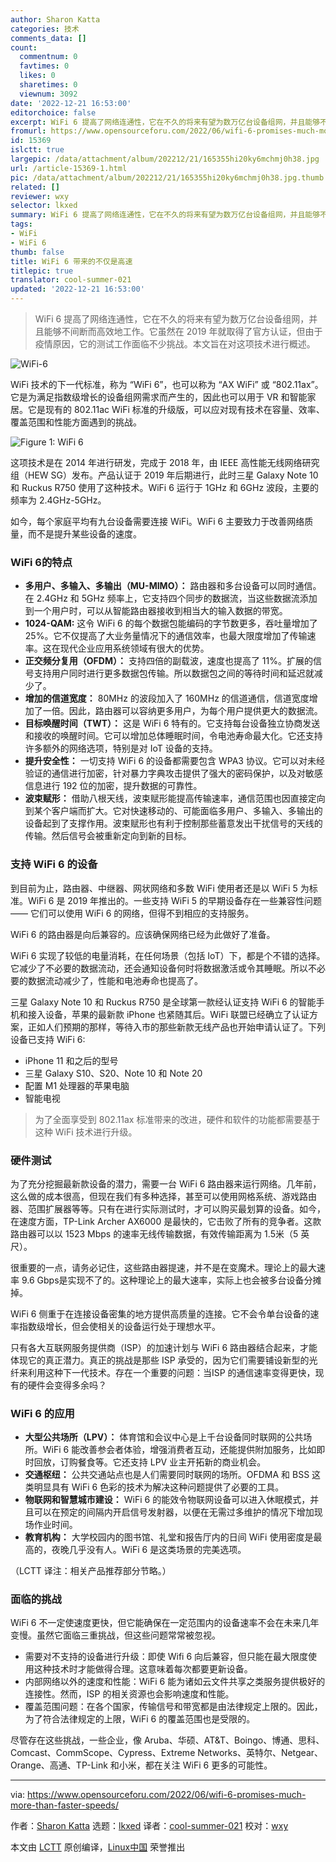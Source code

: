 ```yaml
---
author: Sharon Katta
categories: 技术
comments_data: []
count:
  commentnum: 0
  favtimes: 0
  likes: 0
  sharetimes: 0
  viewnum: 3092
date: '2022-12-21 16:53:00'
editorchoice: false
excerpt: WiFi 6 提高了网络连通性，它在不久的将来有望为数万亿台设备组网，并且能够不间断而高效地工作。它虽然在 2019 年就取得了官方认证，但由于疫情原因，它的测试工作面临不少挑战。本文旨在对这项技术进行概述。
fromurl: https://www.opensourceforu.com/2022/06/wifi-6-promises-much-more-than-faster-speeds/
id: 15369
islctt: true
largepic: /data/attachment/album/202212/21/165355hi20ky6mchmj0h38.jpg
url: /article-15369-1.html
pic: /data/attachment/album/202212/21/165355hi20ky6mchmj0h38.jpg.thumb.jpg
related: []
reviewer: wxy
selector: lkxed
summary: WiFi 6 提高了网络连通性，它在不久的将来有望为数万亿台设备组网，并且能够不间断而高效地工作。它虽然在 2019 年就取得了官方认证，但由于疫情原因，它的测试工作面临不少挑战。本文旨在对这项技术进行概述。
tags:
- WiFi
- WiFi 6
thumb: false
title: WiFi 6 带来的不仅是高速
titlepic: true
translator: cool-summer-021
updated: '2022-12-21 16:53:00'
---
```



> 
> WiFi 6 提高了网络连通性，它在不久的将来有望为数万亿台设备组网，并且能够不间断而高效地工作。它虽然在 2019 年就取得了官方认证，但由于疫情原因，它的测试工作面临不少挑战。本文旨在对这项技术进行概述。
> 
> 
> 


![WiFi-6](/data/attachment/album/202212/21/165355hi20ky6mchmj0h38.jpg)


WiFi 技术的下一代标准，称为 “WiFi 6”，也可以称为 “AX WiFi” 或 “802.11ax”。它是为满足指数级增长的设备组网需求而产生的，因此也可以用于 VR 和智能家居。它是现有的 802.11ac WiFi 标准的升级版，可以应对现有技术在容量、效率、覆盖范围和性能方面遇到的挑战。


![Figure 1: WiFi 6](/data/attachment/album/202212/21/165358jl1nkmj21muhl3sj.jpg)


这项技术是在 2014 年进行研发，完成于 2018 年，由 IEEE 高性能无线网络研究组（HEW SG）发布。产品认证于 2019 年后期进行，此时三星 Galaxy Note 10 和 Ruckus R750 使用了这种技术。WiFi 6 运行于 1GHz 和 6GHz 波段，主要的频率为 2.4GHz-5GHz。


如今，每个家庭平均有九台设备需要连接 WiFi。WiFi 6 主要致力于改善网络质量，而不是提升某些设备的速度。


### WiFi 6的特点


* **多用户、多输入、多输出（MU-MIMO）：** 路由器和多台设备可以同时通信。在 2.4GHz 和 5GHz 频率上，它支持四个同步的数据流，当这些数据流添加到一个用户时，可以从智能路由器接收到相当大的输入数据的带宽。
* **1024-QAM:** 这令 WiFi 6 的每个数据包能编码的字节数更多，吞吐量增加了 25%。它不仅提高了大业务量情况下的通信效率，也最大限度增加了传输速率。这在现代企业应用系统领域有很大的优势。
* **正交频分复用（OFDM）：** 支持四倍的副载波，速度也提高了 11%。扩展的信号支持用户同时进行更多数据包传输。所以数据包之间的等待时间和延迟就减少了。
* **增加的信道宽度：** 80MHz 的波段加入了 160MHz 的信道通信，信道宽度增加了一倍。因此，路由器可以容纳更多用户，为每个用户提供更大的数据流。
* **目标唤醒时间（TWT）：** 这是 WiFi 6 特有的。它支持每台设备独立协商发送和接收的唤醒时间。它可以增加总体睡眠时间，令电池寿命最大化。它还支持许多额外的网络选项，特别是对 IoT 设备的支持。
* **提升安全性：** 一切支持 WiFi 6 的设备都需要包含 WPA3 协议。它可以对未经验证的通信进行加密，针对暴力字典攻击提供了强大的密码保护，以及对敏感信息进行 192 位的加密，提升数据的可靠性。
* **波束赋形：** 借助八根天线，波束赋形能提高传输速率，通信范围也因直接定向到某个客户端而扩大。它对快速移动的、可能面临多用户、多输入、多输出的设备起到了支撑作用。波束赋形也有利于控制那些蓄意发出干扰信号的天线的传输。然后信号会被重新定向到新的目标。


### 支持 WiFi 6 的设备


到目前为止，路由器、中继器、网状网络和多数 WiFi 使用者还是以 WiFi 5 为标准。WiFi 6 是 2019 年推出的。一些支持 WiFi 5 的早期设备存在一些兼容性问题 —— 它们可以使用 WiFi 6 的网络，但得不到相应的支持服务。


WiFi 6 的路由器是向后兼容的。应该确保网络已经为此做好了准备。


WiFi 6 实现了较低的电量消耗，在任何场景（包括 IoT）下，都是个不错的选择。它减少了不必要的数据流动，还会通知设备何时将数据激活或令其睡眠。所以不必要的数据流动减少了，性能和电池寿命也提高了。


三星 Galaxy Note 10 和 Ruckus R750 是全球第一款经认证支持 WiFi 6 的智能手机和接入设备，苹果的最新款 iPhone 也紧随其后。WiFi 联盟已经确立了认证方案，正如人们预期的那样，等待入市的那些新款无线产品也开始申请认证了。下列设备已支持 WiFi 6:


* iPhone 11 和之后的型号
* 三星 Galaxy S10、S20、Note 10 和 Note 20
* 配置 M1 处理器的苹果电脑
* 智能电视



> 
> 为了全面享受到 802.11ax 标准带来的改进，硬件和软件的功能都需要基于这种 WiFi 技术进行升级。
> 
> 
> 


### 硬件测试


为了充分挖掘最新款设备的潜力，需要一台 WiFi 6 路由器来运行网络。几年前，这么做的成本很高，但现在我们有多种选择，甚至可以使用网格系统、游戏路由器、范围扩展器等等。只有在进行实际测试时，才可以购买最划算的设备。如今，在速度方面，TP-Link Archer AX6000 是最快的，它击败了所有的竞争者。这款路由器可以以 1523 Mbps 的速率无线传输数据，有效传输距离为 1.5米（5 英尺）。


很重要的一点，请务必记住，这些路由器提速，并不是在变魔术。理论上的最大速率 9.6 Gbps是实现不了的。这种理论上的最大速率，实际上也会被多台设备分摊掉。


WiFi 6 侧重于在连接设备密集的地方提供高质量的连接。它不会令单台设备的速率指数级增长，但会使相关的设备运行处于理想水平。


只有各大互联网服务提供商（ISP）的加速计划与 WiFi 6 路由器结合起来，才能体现它的真正潜力。真正的挑战是那些 ISP 承受的，因为它们需要铺设新型的光纤来利用这种下一代技术。存在一个重要的问题：当ISP 的通信速率变得更快，现有的硬件会变得多余吗？


### WiFi 6 的应用


* **大型公共场所（LPV）：** 体育馆和会议中心是上千台设备同时联网的公共场所。WiFi 6 能改善参会者体验，增强消费者互动，还能提供附加服务，比如即时回放，订购餐食等。它还支持 LPV 业主开拓新的商业机会。
* **交通枢纽：** 公共交通站点也是人们需要同时联网的场所。OFDMA 和 BSS 这类明显具有 WiFi 6 色彩的技术为解决这种问题提供了必要的工具。
* **物联网和智慧城市建设：** WiFi 6 的能效令物联网设备可以进入休眠模式，并且可以在预定的间隔内开启信号发射器，以便在无需过多维护的情况下增加现场作业时间。
* **教育机构：** 大学校园内的图书馆、礼堂和报告厅内的日间 WiFi 使用密度是最高的，夜晚几乎没有人。WiFi 6 是这类场景的完美选项。


（LCTT 译注：相关产品推荐部分节略。）


### 面临的挑战


WiFi 6 不一定使速度更快，但它能确保在一定范围内的设备速率不会在未来几年变慢。虽然它面临三重挑战，但这些问题常常被忽视。


* 需要对不支持的设备进行升级：即使 Wifi 6 向后兼容，但只能在最大限度使用这种技术时才能做得合理。这意味着每次都要更新设备。
* 内部网络以外的速度和性能：WiFi 6 能为诸如云文件共享之类服务提供极好的连接性。然而，ISP 的相关资源也会影响速度和性能。
* 覆盖范围问题：在各个国家，传输信号和带宽都是由法律规定上限的。因此，为了符合法律规定的上限，WiFi 6 的覆盖范围也是受限的。


尽管存在这些挑战，一些企业，像 Aruba、华硕、AT&T、Boingo、博通、思科、Comcast、CommScope、Cypress、Extreme Networks、英特尔、Netgear、Orange、高通、TP-Link 和小米，都在关注 WiFi 6 更多的可能性。




---


via: <https://www.opensourceforu.com/2022/06/wifi-6-promises-much-more-than-faster-speeds/>


作者：[Sharon Katta](https://www.opensourceforu.com/author/sharon-katta/) 选题：[lkxed](https://github.com/lkxed) 译者：[cool-summer-021](https://github.com/cool-summer-021) 校对：[wxy](https://github.com/wxy)


本文由 [LCTT](https://github.com/LCTT/TranslateProject) 原创编译，[Linux中国](https://linux.cn/) 荣誉推出